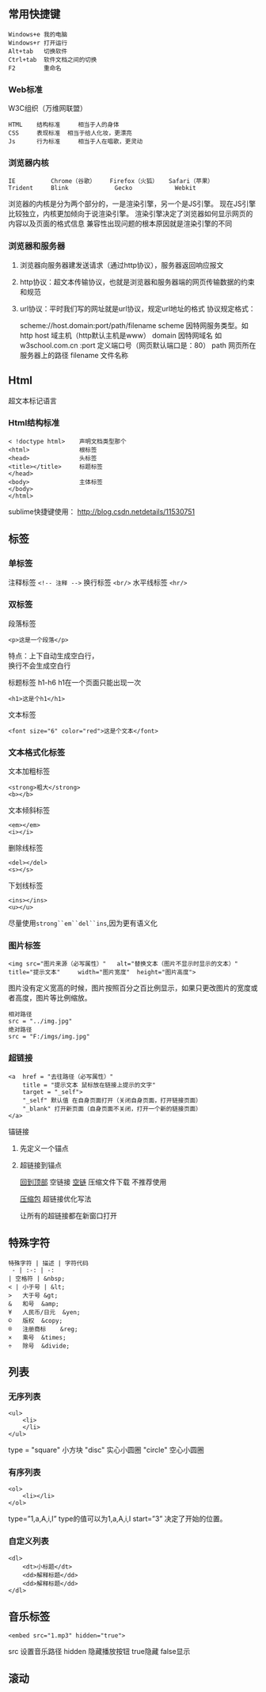 ## 常用快捷键

	Windows+e 我的电脑
	Windows+r 打开运行
	Alt+tab   切换软件
	Ctrl+tab  软件文档之间的切换
	F2		  重命名

### Web标准
W3C组织（万维网联盟）

	HTML	结构标准	 相当于人的身体
	CSS	 	表现标准  相当于给人化妆，更漂亮
	Js		行为标准	 相当于人在唱歌，更灵动

### 浏览器内核

	IE			Chrome（谷歌）	  Firefox（火狐）   Safari（苹果）
	Trident		Blink			  Gecko			   Webkit
浏览器的内核是分为两个部分的，一是渲染引擎，另一个是JS引擎。
现在JS引擎比较独立，内核更加倾向于说渲染引擎。
渲染引擎决定了浏览器如何显示网页的内容以及页面的格式信息
兼容性出现问题的根本原因就是渲染引擎的不同

### 浏览器和服务器
1. 浏览器向服务器建发送请求（通过http协议），服务器返回响应报文
2. http协议：超文本传输协议，也就是浏览器和服务器端的网页传输数据的约束和规范
3. url协议：平时我们写的网址就是url协议，规定url地址的格式
协议规定格式：

	scheme://host.domain:port/path/filename
	scheme		因特网服务类型。如http
	host		域主机（http默认主机是www）
	domain		因特网域名 如w3school.com.cn
	:port 		定义端口号（网页默认端口是：80）
	path 		网页所在服务器上的路径
	filename 	文件名称

## Html
超文本标记语言
### Html结构标准

	< !doctype html>	声明文档类型那个
	<html>				根标签
	<head>				头标签
	<title></title>		标题标签
	</head>
	<body>				主体标签
	</body>
	</html>
	
sublime快捷键使用： http://blog.csdn.netdetails/11530751

## 标签
### 单标签
注释标签 `<!-- 注释 -->`
换行标签 `<br/>`
水平线标签 `<hr/>`
### 双标签
段落标签 
	
	<p>这是一个段落</p>
特点：上下自动生成空白行，<br/>换行不会生成空白行

标题标签
h1-h6 
h1在一个页面只能出现一次

	<h1>这是个h1</h1>

文本标签

	<font size="6" color="red">这是个文本</font>
### 文本格式化标签

文本加粗标签
	
	<strong>粗大</strong>
	<b></b>

文本倾斜标签

	<em></em>
	<i></i>

删除线标签

	<del></del>
	<s></s>
下划线标签

	<ins></ins>
	<u></u>
尽量使用`strong``em``del``ins`,因为更有语义化

### 图片标签

	<img src="图片来源（必写属性）"	alt="替换文本（图片不显示时显示的文本）"	
	title="提示文本"	 width="图片宽度"  height="图片高度">
图片没有定义宽高的时候，图片按照百分之百比例显示，如果只更改图片的宽度或者高度，图片等比例缩放。

	相对路径
	src = "../img.jpg"
	绝对路径
	src = "F:/imgs/img.jpg"
### 超链接
	
	<a  href = "去往路径（必写属性）"
		title = "提示文本 鼠标放在链接上提示的文字"
		target = "_self">
		"_self" 默认值 在自身页面打开（关闭自身页面，打开链接页面）
		"_blank" 打开新页面（自身页面不关闭，打开一个新的链接页面）
	</a>
锚链接
1. 先定义一个锚点

	<p id = "md">
2. 超链接到锚点

	<a href="#md">回到顶部</a>
空链接 
	<a href="#">空链</a>
压缩文件下载 不推荐使用

	<a href = "../../ppt.rar">压缩包</a>
超链接优化写法

	<base target="_blank"> 让所有的超链接都在新窗口打开
## 特殊字符

	特殊字符 | 描述 | 字符代码
	 - | :-: | -: 	
	| 空格符 | &nbsp;
	< | 小于号 | &lt;
	>	大于号	&gt;
	&	和号	&amp;
	¥	人民币/日元	&yen;
	©	版权	&copy;	
	®	注册商标	&reg;
	×	乘号	&times;	
	÷	除号	&divide;	

## 列表
### 无序列表
	<ul>
		<li>
		</li>
	</ul>
type = "square"	小方块	"disc"  实心小圆圈	"circle" 空心小圆圈

### 有序列表
	<ol>
		<li></li>
	</ol>	
type=”1,a,A,i,I” type的值可以为1,a,A,i,I
start=”3”  决定了开始的位置。
### 自定义列表
	
	<dl>
		<dt>小标题</dt>
		<dd>解释标题</dd>
		<dd>解释标题</dd>
	</dl>

## 音乐标签
	
	<embed src="1.mp3" hidden="true">
src 设置音乐路径 hidden 隐藏播放按钮 true隐藏 false显示
## 滚动
	
	


	
